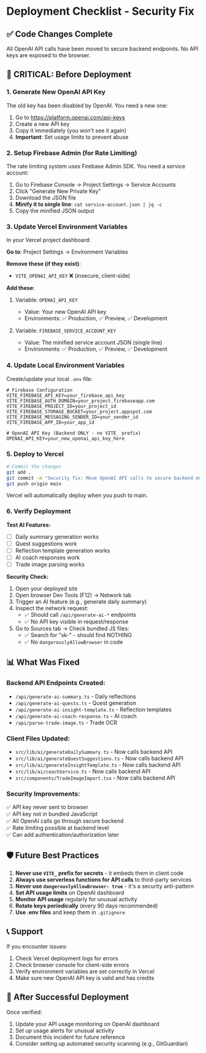 # Deployment Checklist - Security Fix

## ✅ Code Changes Complete
All OpenAI API calls have been moved to secure backend endpoints. No API keys are exposed to the browser.

## 🚨 CRITICAL: Before Deployment

### 1. Generate New OpenAI API Key
The old key has been disabled by OpenAI. You need a new one:
1. Go to https://platform.openai.com/api-keys
2. Create a new API key
3. Copy it immediately (you won't see it again)
4. **Important**: Set usage limits to prevent abuse

### 2. Setup Firebase Admin (for Rate Limiting)

The rate limiting system uses Firebase Admin SDK. You need a service account:

1. Go to Firebase Console → Project Settings → Service Accounts
2. Click "Generate New Private Key"
3. Download the JSON file
4. **Minify it to single line**: `cat service-account.json | jq -c`
5. Copy the minified JSON output

### 3. Update Vercel Environment Variables
In your Vercel project dashboard:

**Go to**: Project Settings → Environment Variables

**Remove these (if they exist)**:
- `VITE_OPENAI_API_KEY` ❌ (insecure, client-side)

**Add these**:

1. Variable: `OPENAI_API_KEY`
   - Value: Your new OpenAI API key
   - Environments: ✅ Production, ✅ Preview, ✅ Development

2. Variable: `FIREBASE_SERVICE_ACCOUNT_KEY`
   - Value: The minified service account JSON (single line)
   - Environments: ✅ Production, ✅ Preview, ✅ Development

### 4. Update Local Environment Variables
Create/update your local `.env` file:

```env
# Firebase Configuration
VITE_FIREBASE_API_KEY=your_firebase_api_key
VITE_FIREBASE_AUTH_DOMAIN=your_project.firebaseapp.com
VITE_FIREBASE_PROJECT_ID=your_project_id
VITE_FIREBASE_STORAGE_BUCKET=your_project.appspot.com
VITE_FIREBASE_MESSAGING_SENDER_ID=your_sender_id
VITE_FIREBASE_APP_ID=your_app_id

# OpenAI API Key (Backend ONLY - no VITE_ prefix)
OPENAI_API_KEY=your_new_openai_api_key_here
```

### 5. Deploy to Vercel
```bash
# Commit the changes
git add .
git commit -m "Security fix: Move OpenAI API calls to secure backend endpoints"
git push origin main
```

Vercel will automatically deploy when you push to main.

### 6. Verify Deployment

**Test AI Features:**
- [ ] Daily summary generation works
- [ ] Quest suggestions work
- [ ] Reflection template generation works
- [ ] AI coach responses work
- [ ] Trade image parsing works

**Security Check:**
1. Open your deployed site
2. Open browser Dev Tools (F12) → Network tab
3. Trigger an AI feature (e.g., generate daily summary)
4. Inspect the network request:
   - ✅ Should call `/api/generate-ai-*` endpoints
   - ✅ No API key visible in request/response
5. Go to Sources tab → Check bundled JS files:
   - ✅ Search for "sk-" - should find NOTHING
   - ✅ No `dangerouslyAllowBrowser` in code

## 📊 What Was Fixed

### Backend API Endpoints Created:
- `/api/generate-ai-summary.ts` - Daily reflections
- `/api/generate-ai-quests.ts` - Quest generation
- `/api/generate-ai-insight-template.ts` - Reflection templates
- `/api/generate-ai-coach-response.ts` - AI coach
- `/api/parse-trade-image.ts` - Trade OCR

### Client Files Updated:
- `src/lib/ai/generateDailySummary.ts` - Now calls backend API
- `src/lib/ai/generateQuestSuggestions.ts` - Now calls backend API
- `src/lib/ai/generateInsightTemplate.ts` - Now calls backend API
- `src/lib/ai/coachService.ts` - Now calls backend API
- `src/components/TradeImageImport.tsx` - Now calls backend API

### Security Improvements:
✅ API key never sent to browser  
✅ API key not in bundled JavaScript  
✅ All OpenAI calls go through secure backend  
✅ Rate limiting possible at backend level  
✅ Can add authentication/authorization later  

## 🛡️ Future Best Practices

1. **Never use `VITE_` prefix for secrets** - it embeds them in client code
2. **Always use serverless functions for API calls** to third-party services
3. **Never use `dangerouslyAllowBrowser: true`** - it's a security anti-pattern
4. **Set API usage limits** on OpenAI dashboard
5. **Monitor API usage** regularly for unusual activity
6. **Rotate keys periodically** (every 90 days recommended)
7. **Use .env files** and keep them in `.gitignore`

## 📞 Support

If you encounter issues:
1. Check Vercel deployment logs for errors
2. Check browser console for client-side errors
3. Verify environment variables are set correctly in Vercel
4. Make sure new OpenAI API key is valid and has credits

## 🎉 After Successful Deployment

Once verified:
1. Update your API usage monitoring on OpenAI dashboard
2. Set up usage alerts for unusual activity
3. Document this incident for future reference
4. Consider setting up automated security scanning (e.g., GitGuardian)

